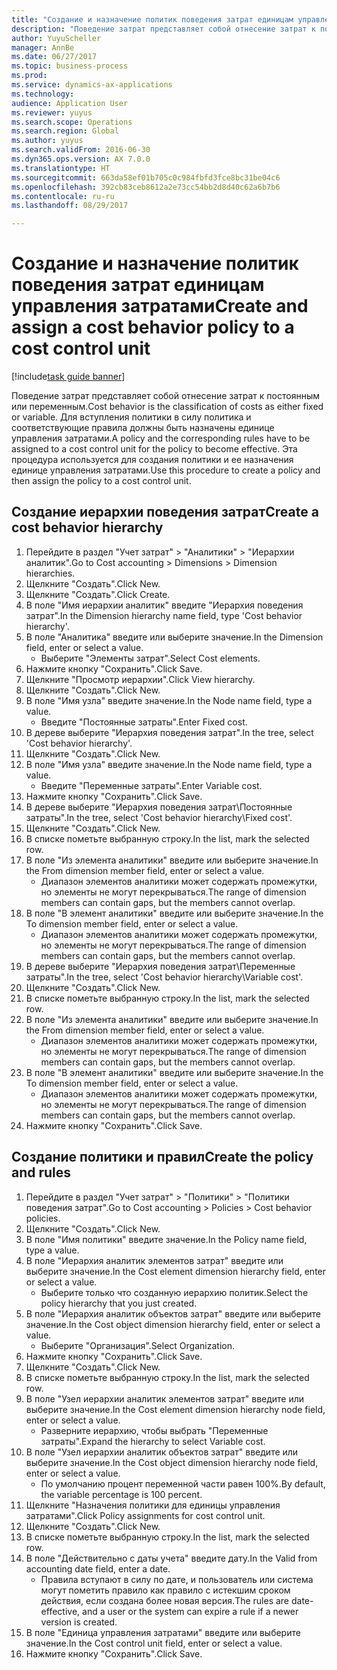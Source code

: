 ```yaml
--- 
title: "Создание и назначение политик поведения затрат единицам управления затратами"
description: "Поведение затрат представляет собой отнесение затрат к постоянным или переменным."
author: YuyuScheller
manager: AnnBe
ms.date: 06/27/2017
ms.topic: business-process
ms.prod: 
ms.service: dynamics-ax-applications
ms.technology: 
audience: Application User
ms.reviewer: yuyus
ms.search.scope: Operations
ms.search.region: Global
ms.author: yuyus
ms.search.validFrom: 2016-06-30
ms.dyn365.ops.version: AX 7.0.0
ms.translationtype: HT
ms.sourcegitcommit: 663da58ef01b705c0c984fbfd3fce8bc31be04c6
ms.openlocfilehash: 392cb83ceb8612a2e73cc54bb2d8d40c62a6b7b6
ms.contentlocale: ru-ru
ms.lasthandoff: 08/29/2017

---
```

# <a name="create-and-assign-a-cost-behavior-policy-to-a-cost-control-unit"></a><span data-ttu-id="a3cb9-103">Создание и назначение политик поведения затрат единицам управления затратами</span><span class="sxs-lookup"><span data-stu-id="a3cb9-103">Create and assign a cost behavior policy to a cost control unit</span></span>

[!include[task guide banner](../../includes/task-guide-banner.md)]

<span data-ttu-id="a3cb9-104">Поведение затрат представляет собой отнесение затрат к постоянным или переменным.</span><span class="sxs-lookup"><span data-stu-id="a3cb9-104">Cost behavior is the classification of costs as either fixed or variable.</span></span> <span data-ttu-id="a3cb9-105">Для вступления политики в силу политика и соответствующие правила должны быть назначены единице управления затратами.</span><span class="sxs-lookup"><span data-stu-id="a3cb9-105">A policy and the corresponding rules have to be assigned to a cost control unit for the policy to become effective.</span></span> <span data-ttu-id="a3cb9-106">Эта процедура используется для создания политики и ее назначения единице управления затратами.</span><span class="sxs-lookup"><span data-stu-id="a3cb9-106">Use this procedure to create a policy and then assign the policy to a cost control unit.</span></span>


## <a name="create-a-cost-behavior-hierarchy"></a><span data-ttu-id="a3cb9-107">Создание иерархии поведения затрат</span><span class="sxs-lookup"><span data-stu-id="a3cb9-107">Create a cost behavior hierarchy</span></span>
1. <span data-ttu-id="a3cb9-108">Перейдите в раздел "Учет затрат" > "Аналитики" > "Иерархии аналитик".</span><span class="sxs-lookup"><span data-stu-id="a3cb9-108">Go to Cost accounting > Dimensions > Dimension hierarchies.</span></span>
2. <span data-ttu-id="a3cb9-109">Щелкните "Создать".</span><span class="sxs-lookup"><span data-stu-id="a3cb9-109">Click New.</span></span>
3. <span data-ttu-id="a3cb9-110">Щелкните "Создать".</span><span class="sxs-lookup"><span data-stu-id="a3cb9-110">Click Create.</span></span>
4. <span data-ttu-id="a3cb9-111">В поле "Имя иерархии аналитик" введите "Иерархия поведения затрат".</span><span class="sxs-lookup"><span data-stu-id="a3cb9-111">In the Dimension hierarchy name field, type 'Cost behavior hierarchy'.</span></span>
5. <span data-ttu-id="a3cb9-112">В поле "Аналитика" введите или выберите значение.</span><span class="sxs-lookup"><span data-stu-id="a3cb9-112">In the Dimension field, enter or select a value.</span></span>
    * <span data-ttu-id="a3cb9-113">Выберите "Элементы затрат".</span><span class="sxs-lookup"><span data-stu-id="a3cb9-113">Select Cost elements.</span></span>  
6. <span data-ttu-id="a3cb9-114">Нажмите кнопку "Сохранить".</span><span class="sxs-lookup"><span data-stu-id="a3cb9-114">Click Save.</span></span>
7. <span data-ttu-id="a3cb9-115">Щелкните "Просмотр иерархии".</span><span class="sxs-lookup"><span data-stu-id="a3cb9-115">Click View hierarchy.</span></span>
8. <span data-ttu-id="a3cb9-116">Щелкните "Создать".</span><span class="sxs-lookup"><span data-stu-id="a3cb9-116">Click New.</span></span>
9. <span data-ttu-id="a3cb9-117">В поле "Имя узла" введите значение.</span><span class="sxs-lookup"><span data-stu-id="a3cb9-117">In the Node name field, type a value.</span></span>
    * <span data-ttu-id="a3cb9-118">Введите "Постоянные затраты".</span><span class="sxs-lookup"><span data-stu-id="a3cb9-118">Enter Fixed cost.</span></span>  
10. <span data-ttu-id="a3cb9-119">В дереве выберите "Иерархия поведения затрат".</span><span class="sxs-lookup"><span data-stu-id="a3cb9-119">In the tree, select 'Cost behavior hierarchy'.</span></span>
11. <span data-ttu-id="a3cb9-120">Щелкните "Создать".</span><span class="sxs-lookup"><span data-stu-id="a3cb9-120">Click New.</span></span>
12. <span data-ttu-id="a3cb9-121">В поле "Имя узла" введите значение.</span><span class="sxs-lookup"><span data-stu-id="a3cb9-121">In the Node name field, type a value.</span></span>
    * <span data-ttu-id="a3cb9-122">Введите "Переменные затраты".</span><span class="sxs-lookup"><span data-stu-id="a3cb9-122">Enter Variable cost.</span></span>  
13. <span data-ttu-id="a3cb9-123">Нажмите кнопку "Сохранить".</span><span class="sxs-lookup"><span data-stu-id="a3cb9-123">Click Save.</span></span>
14. <span data-ttu-id="a3cb9-124">В дереве выберите "Иерархия поведения затрат\Постоянные затраты".</span><span class="sxs-lookup"><span data-stu-id="a3cb9-124">In the tree, select 'Cost behavior hierarchy\Fixed cost'.</span></span>
15. <span data-ttu-id="a3cb9-125">Щелкните "Создать".</span><span class="sxs-lookup"><span data-stu-id="a3cb9-125">Click New.</span></span>
16. <span data-ttu-id="a3cb9-126">В списке пометьте выбранную строку.</span><span class="sxs-lookup"><span data-stu-id="a3cb9-126">In the list, mark the selected row.</span></span>
17. <span data-ttu-id="a3cb9-127">В поле "Из элемента аналитики" введите или выберите значение.</span><span class="sxs-lookup"><span data-stu-id="a3cb9-127">In the From dimension member field, enter or select a value.</span></span>
    * <span data-ttu-id="a3cb9-128">Диапазон элементов аналитики может содержать промежутки, но элементы не могут перекрываться.</span><span class="sxs-lookup"><span data-stu-id="a3cb9-128">The range of dimension members can contain gaps, but the members cannot overlap.</span></span>  
18. <span data-ttu-id="a3cb9-129">В поле "В элемент аналитики" введите или выберите значение.</span><span class="sxs-lookup"><span data-stu-id="a3cb9-129">In the To dimension member field, enter or select a value.</span></span>
    * <span data-ttu-id="a3cb9-130">Диапазон элементов аналитики может содержать промежутки, но элементы не могут перекрываться.</span><span class="sxs-lookup"><span data-stu-id="a3cb9-130">The range of dimension members can contain gaps, but the members cannot overlap.</span></span>  
19. <span data-ttu-id="a3cb9-131">В дереве выберите "Иерархия поведения затрат\Переменные затраты".</span><span class="sxs-lookup"><span data-stu-id="a3cb9-131">In the tree, select 'Cost behavior hierarchy\Variable cost'.</span></span>
20. <span data-ttu-id="a3cb9-132">Щелкните "Создать".</span><span class="sxs-lookup"><span data-stu-id="a3cb9-132">Click New.</span></span>
21. <span data-ttu-id="a3cb9-133">В списке пометьте выбранную строку.</span><span class="sxs-lookup"><span data-stu-id="a3cb9-133">In the list, mark the selected row.</span></span>
22. <span data-ttu-id="a3cb9-134">В поле "Из элемента аналитики" введите или выберите значение.</span><span class="sxs-lookup"><span data-stu-id="a3cb9-134">In the From dimension member field, enter or select a value.</span></span>
    * <span data-ttu-id="a3cb9-135">Диапазон элементов аналитики может содержать промежутки, но элементы не могут перекрываться.</span><span class="sxs-lookup"><span data-stu-id="a3cb9-135">The range of dimension members can contain gaps, but the members cannot overlap.</span></span>  
23. <span data-ttu-id="a3cb9-136">В поле "В элемент аналитики" введите или выберите значение.</span><span class="sxs-lookup"><span data-stu-id="a3cb9-136">In the To dimension member field, enter or select a value.</span></span>
    * <span data-ttu-id="a3cb9-137">Диапазон элементов аналитики может содержать промежутки, но элементы не могут перекрываться.</span><span class="sxs-lookup"><span data-stu-id="a3cb9-137">The range of dimension members can contain gaps, but the members cannot overlap.</span></span>  
24. <span data-ttu-id="a3cb9-138">Нажмите кнопку "Сохранить".</span><span class="sxs-lookup"><span data-stu-id="a3cb9-138">Click Save.</span></span>

## <a name="create-the-policy-and-rules"></a><span data-ttu-id="a3cb9-139">Создание политики и правил</span><span class="sxs-lookup"><span data-stu-id="a3cb9-139">Create the policy and rules</span></span>
1. <span data-ttu-id="a3cb9-140">Перейдите в раздел "Учет затрат" > "Политики" > "Политики поведения затрат".</span><span class="sxs-lookup"><span data-stu-id="a3cb9-140">Go to Cost accounting > Policies > Cost behavior policies.</span></span>
2. <span data-ttu-id="a3cb9-141">Щелкните "Создать".</span><span class="sxs-lookup"><span data-stu-id="a3cb9-141">Click New.</span></span>
3. <span data-ttu-id="a3cb9-142">В поле "Имя политики" введите значение.</span><span class="sxs-lookup"><span data-stu-id="a3cb9-142">In the Policy name field, type a value.</span></span>
4. <span data-ttu-id="a3cb9-143">В поле "Иерархия аналитик элементов затрат" введите или выберите значение.</span><span class="sxs-lookup"><span data-stu-id="a3cb9-143">In the Cost element dimension hierarchy field, enter or select a value.</span></span>
    * <span data-ttu-id="a3cb9-144">Выберите только что созданную иерархию политик.</span><span class="sxs-lookup"><span data-stu-id="a3cb9-144">Select the policy hierarchy that you just created.</span></span>  
5. <span data-ttu-id="a3cb9-145">В поле "Иерархия аналитик объектов затрат" введите или выберите значение.</span><span class="sxs-lookup"><span data-stu-id="a3cb9-145">In the Cost object dimension hierarchy field, enter or select a value.</span></span>
    * <span data-ttu-id="a3cb9-146">Выберите "Организация".</span><span class="sxs-lookup"><span data-stu-id="a3cb9-146">Select Organization.</span></span>  
6. <span data-ttu-id="a3cb9-147">Нажмите кнопку "Сохранить".</span><span class="sxs-lookup"><span data-stu-id="a3cb9-147">Click Save.</span></span>
7. <span data-ttu-id="a3cb9-148">Щелкните "Создать".</span><span class="sxs-lookup"><span data-stu-id="a3cb9-148">Click New.</span></span>
8. <span data-ttu-id="a3cb9-149">В списке пометьте выбранную строку.</span><span class="sxs-lookup"><span data-stu-id="a3cb9-149">In the list, mark the selected row.</span></span>
9. <span data-ttu-id="a3cb9-150">В поле "Узел иерархии аналитик элементов затрат" введите или выберите значение.</span><span class="sxs-lookup"><span data-stu-id="a3cb9-150">In the Cost element dimension hierarchy node field, enter or select a value.</span></span>
    * <span data-ttu-id="a3cb9-151">Разверните иерархию, чтобы выбрать "Переменные затраты".</span><span class="sxs-lookup"><span data-stu-id="a3cb9-151">Expand the hierarchy to select Variable cost.</span></span>  
10. <span data-ttu-id="a3cb9-152">В поле "Узел иерархии аналитик объектов затрат" введите или выберите значение.</span><span class="sxs-lookup"><span data-stu-id="a3cb9-152">In the Cost object dimension hierarchy node field, enter or select a value.</span></span>
    * <span data-ttu-id="a3cb9-153">По умолчанию процент переменной части равен 100%.</span><span class="sxs-lookup"><span data-stu-id="a3cb9-153">By default, the variable percentage is 100 percent.</span></span>  
11. <span data-ttu-id="a3cb9-154">Щелкните "Назначения политики для единицы управления затратами".</span><span class="sxs-lookup"><span data-stu-id="a3cb9-154">Click Policy assignments for cost control unit.</span></span>
12. <span data-ttu-id="a3cb9-155">Щелкните "Создать".</span><span class="sxs-lookup"><span data-stu-id="a3cb9-155">Click New.</span></span>
13. <span data-ttu-id="a3cb9-156">В списке пометьте выбранную строку.</span><span class="sxs-lookup"><span data-stu-id="a3cb9-156">In the list, mark the selected row.</span></span>
14. <span data-ttu-id="a3cb9-157">В поле "Действительно с даты учета" введите дату.</span><span class="sxs-lookup"><span data-stu-id="a3cb9-157">In the Valid from accounting date field, enter a date.</span></span>
    * <span data-ttu-id="a3cb9-158">Правила вступают в силу по дате, и пользователь или система могут пометить правило как правило с истекшим сроком действия, если создана более новая версия.</span><span class="sxs-lookup"><span data-stu-id="a3cb9-158">The rules are date-effective, and a user or the system can expire a rule if a newer version is created.</span></span>  
15. <span data-ttu-id="a3cb9-159">В поле "Единица управления затратами" введите или выберите значение.</span><span class="sxs-lookup"><span data-stu-id="a3cb9-159">In the Cost control unit field, enter or select a value.</span></span>
16. <span data-ttu-id="a3cb9-160">Нажмите кнопку "Сохранить".</span><span class="sxs-lookup"><span data-stu-id="a3cb9-160">Click Save.</span></span>


